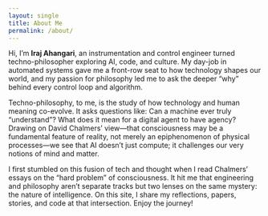 ```yaml
---
layout: single
title: About Me
permalink: /about/
---
```


Hi, I’m **Iraj Ahangari**, an instrumentation and control engineer turned techno-philosopher exploring AI, code, and culture. My day-job in automated systems gave me a front-row seat to how technology shapes our world, and my passion for philosophy led me to ask the deeper “why” behind every control loop and algorithm.

Techno-philosophy, to me, is the study of how technology and human meaning co-evolve. It asks questions like: Can a machine ever truly “understand”? What does it mean for a digital agent to have agency? Drawing on David Chalmers’ view—that consciousness may be a fundamental feature of reality, not merely an epiphenomenon of physical processes—we see that AI doesn’t just compute; it challenges our very notions of mind and matter.

I first stumbled on this fusion of tech and thought when I read Chalmers’ essays on the “hard problem” of consciousness. It hit me that engineering and philosophy aren’t separate tracks but two lenses on the same mystery: the nature of intelligence. On this site, I share my reflections, papers, stories, and code at that intersection. Enjoy the journey!
